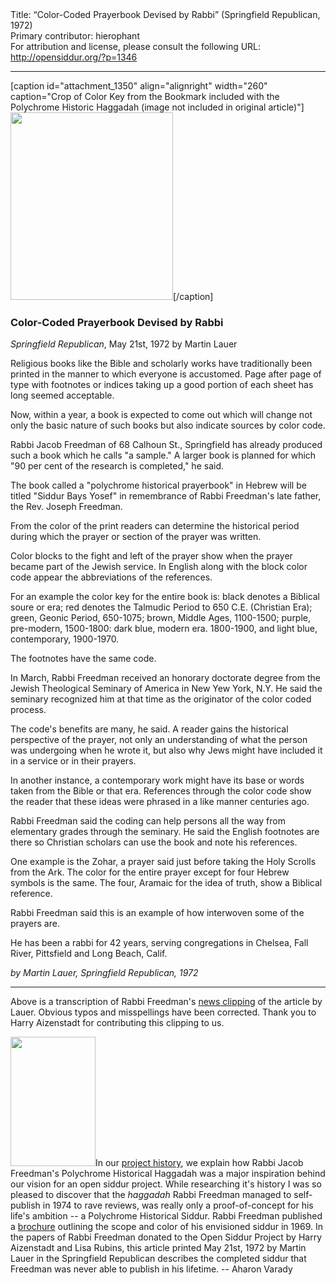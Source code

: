 <html>
<head></head>
<body>
Title: &#8220;Color-Coded Prayerbook Devised by Rabbi&#8221; (Springfield Republican, 1972)<br />
Primary contributor: hierophant<br />
For attribution and license, please consult the following URL: <a href="http://opensiddur.org/?p=1346">http://opensiddur.org/?p=1346</a>
<p />
<hr />

[caption id="attachment_1350" align="alignright" width="260" caption="Crop of Color Key from the Bookmark included with the Polychrome Historic Haggadah (image not included in original article)"]<a href="https://opensiddur.org/wp-content/uploads/2010/08/Polychrome-Historical-Prayerbook-Color-Coding-Schema-crop.jpg"><img class="size-medium wp-image-1350" title="Polychrome Historical Prayerbook Color Coding Schema" src="https://opensiddur.org/wp-content/uploads/2010/08/Polychrome-Historical-Prayerbook-Color-Coding-Schema-crop-260x300.jpg" alt="" width="260" height="300" /></a>[/caption]

<div class="english">
<h3>Color-Coded Prayerbook Devised by Rabbi</h3>
<em>Springfield Republican</em>, May 21st, 1972 by Martin Lauer 

Religious books like the Bible and scholarly works have traditionally been printed in the manner to which everyone is accustomed. Page after page of type with footnotes or indices taking up a good portion of each sheet has long seemed acceptable.

Now, within a year, a book is expected to come out which will change not only the basic nature of such books but also indicate sources by color code.

Rabbi Jacob Freedman of 68 Calhoun St., Springfield has already produced such a book which he calls "a sample." A larger book is planned for which "90 per cent of the research is completed," he said.

The book called a "polychrome historical prayerbook" in Hebrew will be titled "Siddur Bays Yosef" in remembrance of Rabbi Freedman's late father, the Rev. Joseph Freedman.

From the color of the print readers can determine the historical period during which the prayer or section of the prayer was written.

Color blocks to the fight and left of the prayer show when the prayer became part of the Jewish service. In English along with the block color code appear the abbreviations of the references.

For an example the color key for the entire book is: black denotes a Biblical soure or era; red denotes the Talmudic Period to 650 C.E. (Christian Era); green, Geonic Period, 650-1075; brown, Middle Ages, 1100-1500; purple, pre-modern, 1500-1800: dark blue, modern era. 1800-1900, and light blue, contemporary, 1900-1970.

The footnotes have the same code.

In March, Rabbi Freedman received an honorary doctorate degree from the Jewish Theological Seminary of America in New Yew York, N.Y. He said the seminary recognized him at that time as the originator of the color coded process.

The code's benefits are many, he said. A reader gains the historical perspective of the prayer, not only an understanding of what the person was undergoing when he wrote it, but also why Jews might have included it in a service or in their prayers.

In another instance, a contemporary work might have its base or words taken from the Bible or that era. References through the color code show the reader that these ideas were phrased in a like manner centuries ago.

Rabbi Freedman said the coding can help persons all the way from elementary grades through the seminary. He said the English footnotes are there so Christian scholars can use the book and note his references.

One example is the Zohar, a prayer said just before taking the Holy Scrolls from the Ark. The color for the entire prayer except for four Hebrew symbols is the same. The four, Aramaic for the idea of truth, show a Biblical reference.

Rabbi Freedman said this is an example of how interwoven some of the prayers are.

He has been a rabbi for 42 years, serving congregations in Chelsea, Fall River, Pittsfield and Long Beach, Calif.

<em>by Martin Lauer, Springfield Republican, 1972</em>
</div>

<hr />

Above is a transcription of Rabbi Freedman's <a class="pdf" href="https://opensiddur.org/wp-content/uploads/2010/08/1972-05-21-Martin-Lauer-Color-Coded-Prayerbook-Devised-by-Rabbi-newsclipping.pdf">news clipping</a> of the article by Lauer. Obvious typos and misspellings have been corrected. Thank you to Harry Aizenstadt for contributing this clipping to us.

<img class="alignright" src="https://opensiddur.org/wp-content/uploads/2009/06/Jacob-Freedman-crop.png" alt="" width="136" height="207" />In our <a href="https://opensiddur.org/development/history/">project history</a>, we explain how Rabbi Jacob Freedman's Polychrome Historical Haggadah was a major inspiration behind our vision for an open siddur project. While researching it's history I was so pleased to discover that the <em>haggadah</em> Rabbi Freedman managed to self-publish in 1974 to rave reviews, was really only a proof-of-concept for his life's ambition -- a Polychrome Historical Siddur. Rabbi Freedman published a <a class="pdf" href="https://opensiddur.org/wp-content/uploads/2009/12/Jacob_Freedman_-_Polychrome_Historical_Prayerbook.pdf">brochure</a> outlining the scope and color of his envisioned siddur in 1969. In the papers of Rabbi Freedman donated to the Open Siddur Project by Harry Aizenstadt and Lisa Rubins, this article printed May 21st, 1972 by Martin Lauer in the Springfield Republican describes the completed siddur that Freedman was never able to publish in his lifetime. -- Aharon Varady
</body>
</html>